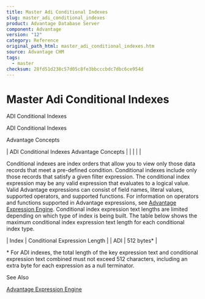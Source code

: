 ```yaml
---
title: Master Adi Conditional Indexes
slug: master_adi_conditional_indexes
product: Advantage Database Server
component: Advantage
version: "12"
category: Reference
original_path_html: master_adi_conditional_indexes.htm
source: Advantage CHM
tags:
  - master
checksum: 28fd51d238c57d05c8fe3bbcccbdc7dbc6ce954d
---
```


# Master Adi Conditional Indexes

ADI Conditional Indexes

ADI Conditional Indexes

Advantage Concepts

| ADI Conditional Indexes  Advantage Concepts |  |  |  |  |

Conditional indexes are index orders that allow you to view only those data records that meet a pre-defined condition. Conditional indexes include only those records that satisfy a given filter expression. The conditional index expression may be any valid expression that evaluates to a logical value. Valid Advantage expressions can consist of field names, literal values, supported operators, and supported functions. For information on operators and functions supported in Advantage expressions, see [Advantage Expression Engine](master_advantage_expression_engine.md). Conditional index expression text lengths are limited depending on which type of index is being built. The table below shows the maximum conditional index expression text length for each conditional index type.

| Index | Conditional Expression Length |
| ADI | 512 bytes\* |

\* For ADI indexes, the total length of the key expression text and conditional expression text combined must not exceed 512 characters, including an extra byte for each expression as a null terminator.

See Also

[Advantage Expression Engine](master_advantage_expression_engine.md)
